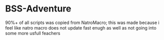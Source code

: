 # BSS-Adventure
90%+ of all scripts was copied from NatroMacro; this was made because i feel like natro macro does not update fast enugh as well as not going into some more usfull feachers
